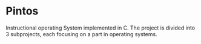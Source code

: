 # Pintos
Instructional operating System implemented in C. The project is divided into 3 subprojects, each focusing on a part in operating systems.
